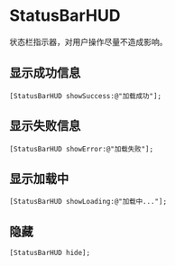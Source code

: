 # StatusBarHUD
状态栏指示器，对用户操作尽量不造成影响。
## 显示成功信息
```objc
[StatusBarHUD showSuccess:@"加载成功"];
```

## 显示失败信息
```objc
[StatusBarHUD showError:@"加载失败"];
```


## 显示加载中
```objc
[StatusBarHUD showLoading:@"加载中..."];
```


## 隐藏
```objc
[StatusBarHUD hide];
```